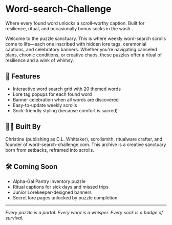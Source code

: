 # Word-search-Challenge
Where every found word unlocks a scroll-worthy caption. Built for resilience, ritual, and occasionally bonus socks in the wash..

Welcome to the puzzle sanctuary. This is where weekly word-search scrolls come to life—each one inscribed with hidden lore tags, ceremonial captions, and celebratory banners. Whether you're navigating canceled plans, chronic conditions, or creative chaos, these puzzles offer a ritual of resilience and a wink of whimsy.

## 🔮 Features
- Interactive word search grid with 20 themed words
- Lore tag popups for each found word
- Banner celebration when all words are discovered
- Easy-to-update weekly scrolls
- Sock-friendly styling (because comfort is sacred)

## 🧙‍♀️ Built By
Christine (publishing as C.L. Whittaker), scrollsmith, ritualware crafter, and founder of word-search-challenge.com. This archive is a creative sanctuary born from setbacks, reframed into scrolls.

## 🛠️ Coming Soon
- Alpha-Gal Pantry Inventory puzzle
- Ritual captions for sick days and missed trips
- Junior Lorekeeper-designed banners
- Secret lore pages unlocked by puzzle completion

---

*Every puzzle is a portal. Every word is a whisper. Every sock is a badge of survival.*

